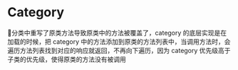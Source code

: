 # Category

分类中重写了原类方法导致原类中的方法被覆盖了，category 的底层实现是在加载的时候，把 category 中的方法添加到原类的方法列表中，当调用方法时，会遍历方法列表找到对应的响应就返回，不再向下遍历，因为 category 优先级高于子类的优先级，使得原类的方法没有被调用
